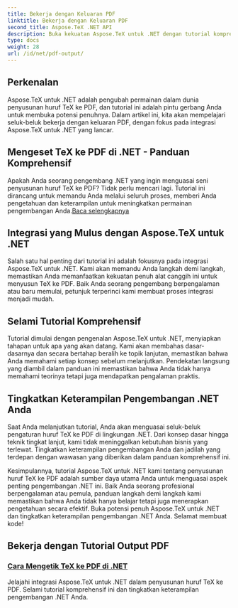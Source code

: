 ```yaml
---
title: Bekerja dengan Keluaran PDF
linktitle: Bekerja dengan Keluaran PDF
second_title: Aspose.TeX .NET API
description: Buka kekuatan Aspose.TeX untuk .NET dengan tutorial komprehensif kami tentang penyusunan huruf TeX ke PDF. Tingkatkan keterampilan pengembangan .NET Anda dengan integrasi yang lancar.
type: docs
weight: 28
url: /id/net/pdf-output/
---
```

## Perkenalan

Aspose.TeX untuk .NET adalah pengubah permainan dalam dunia penyusunan huruf TeX ke PDF, dan tutorial ini adalah pintu gerbang Anda untuk membuka potensi penuhnya. Dalam artikel ini, kita akan mempelajari seluk-beluk bekerja dengan keluaran PDF, dengan fokus pada integrasi Aspose.TeX untuk .NET yang lancar.

## Mengeset TeX ke PDF di .NET - Panduan Komprehensif

Apakah Anda seorang pengembang .NET yang ingin menguasai seni penyusunan huruf TeX ke PDF? Tidak perlu mencari lagi. Tutorial ini dirancang untuk memandu Anda melalui seluruh proses, memberi Anda pengetahuan dan keterampilan untuk meningkatkan permainan pengembangan Anda.[Baca selengkapnya](./typeset-tex-to-pdf/)

## Integrasi yang Mulus dengan Aspose.TeX untuk .NET

Salah satu hal penting dari tutorial ini adalah fokusnya pada integrasi Aspose.TeX untuk .NET. Kami akan memandu Anda langkah demi langkah, memastikan Anda memanfaatkan kekuatan penuh alat canggih ini untuk menyusun TeX ke PDF. Baik Anda seorang pengembang berpengalaman atau baru memulai, petunjuk terperinci kami membuat proses integrasi menjadi mudah.

## Selami Tutorial Komprehensif

Tutorial dimulai dengan pengenalan Aspose.TeX untuk .NET, menyiapkan tahapan untuk apa yang akan datang. Kami akan membahas dasar-dasarnya dan secara bertahap beralih ke topik lanjutan, memastikan bahwa Anda memahami setiap konsep sebelum melanjutkan. Pendekatan langsung yang diambil dalam panduan ini memastikan bahwa Anda tidak hanya memahami teorinya tetapi juga mendapatkan pengalaman praktis.

## Tingkatkan Keterampilan Pengembangan .NET Anda

Saat Anda melanjutkan tutorial, Anda akan menguasai seluk-beluk pengaturan huruf TeX ke PDF di lingkungan .NET. Dari konsep dasar hingga teknik tingkat lanjut, kami tidak meninggalkan kebutuhan bisnis yang terlewat. Tingkatkan keterampilan pengembangan Anda dan jadilah yang terdepan dengan wawasan yang diberikan dalam panduan komprehensif ini.

Kesimpulannya, tutorial Aspose.TeX untuk .NET kami tentang penyusunan huruf TeX ke PDF adalah sumber daya utama Anda untuk menguasai aspek penting pengembangan .NET ini. Baik Anda seorang profesional berpengalaman atau pemula, panduan langkah demi langkah kami memastikan bahwa Anda tidak hanya belajar tetapi juga menerapkan pengetahuan secara efektif. Buka potensi penuh Aspose.TeX untuk .NET dan tingkatkan keterampilan pengembangan .NET Anda. Selamat membuat kode!
## Bekerja dengan Tutorial Output PDF
### [Cara Mengetik TeX ke PDF di .NET](./typeset-tex-to-pdf/)
Jelajahi integrasi Aspose.TeX untuk .NET dalam penyusunan huruf TeX ke PDF. Selami tutorial komprehensif ini dan tingkatkan keterampilan pengembangan .NET Anda.
